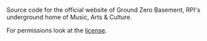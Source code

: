 Source code for the official website of Ground Zero Basement, RPI's underground home of Music, Arts & Culture.

For permissions look at the [license](https://github.com/gz-basement/gz-basement.github.io/?tab=GPL-2.0-1-ov-file#readme).
